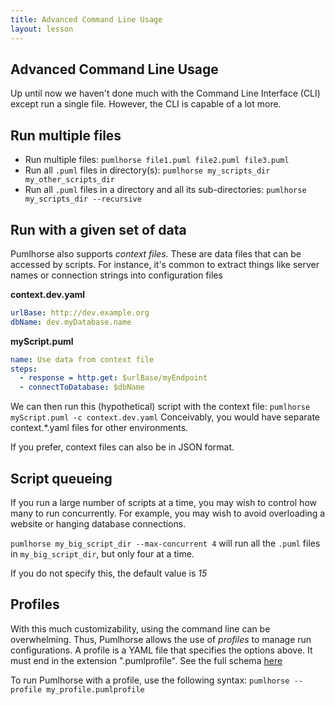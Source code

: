 ```yaml
---
title: Advanced Command Line Usage
layout: lesson
---
```


## Advanced Command Line Usage

Up until now we haven't done much with the Command Line Interface (CLI) except run a single file. However, the CLI
is capable of a lot more.

## Run multiple files

* Run multiple files: `pumlhorse file1.puml file2.puml file3.puml`
* Run all `.puml` files in directory(s): `pumlhorse my_scripts_dir my_other_scripts_dir`
* Run all `.puml` files in a directory and all its sub-directories: `pumlhorse my_scripts_dir --recursive`

## Run with a given set of data

Pumlhorse also supports _context files_. These are data files that can be accessed by scripts.
For instance, it's common to extract things like server names or connection strings into configuration files

**context.dev.yaml**

```yaml
urlBase: http://dev.example.org
dbName: dev.myDatabase.name
```

**myScript.puml**

```yaml
name: Use data from context file
steps:
  - response = http.get: $urlBase/myEndpoint
  - connectToDatabase: $dbName
```

We can then run this (hypothetical) script with the context file: `pumlhorse myScript.puml -c context.dev.yaml`
Conceivably, you would have separate context.*.yaml files for other environments.

If you prefer, context files can also be in JSON format.

## Script queueing

If you run a large number of scripts at a time, you may wish to control how many to run concurrently. For example,
you may wish to avoid overloading a website or hanging database connections.

`pumlhorse my_big_script_dir --max-concurrent 4` will run all the `.puml` files in `my_big_script_dir`, but only four at a time.

If you do not specify this, the default value is _15_

## Profiles

With this much customizability, using the command line can be overwhelming. Thus, Pumlhorse allows the use of _profiles_
to manage run configurations. A profile is a YAML file that specifies the options above. It must end in the extension
".pumlprofile". See the full schema [here](../profile_schema.md)

To run Pumlhorse with a profile, use the following syntax: `pumlhorse --profile my_profile.pumlprofile`


